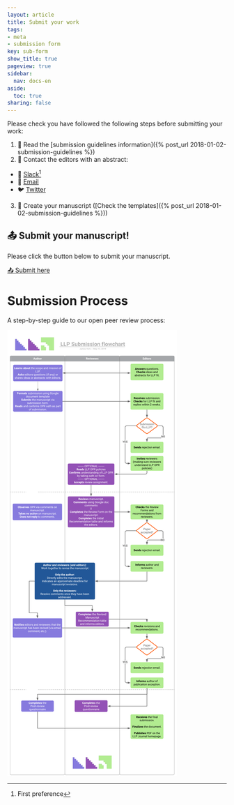 ```yaml
---
layout: article
title: Submit your work
tags:
- meta
- submission form
key: sub-form
show_title: true
pageview: true
sidebar:
  nav: docs-en
aside:
  toc: true
sharing: false
---
```


Please check you have followed the following steps before submitting your work:

1. 📖 Read the [submission guidelines information]({% post_url 2018-01-02-submission-guidelines %})
2. 📧 Contact the editors with an abstract:
  - 💬 [Slack](http://bit.ly/LLPSlack)[^1]
  - 📧 [Email](mailto:contact@llpjournal.org)
  - 🐦 [Twitter](https://twitter.com/llpjournal)
3. 📝 Create your manuscript ([Check the templates]({% post_url 2018-01-02-submission-guidelines %}))


## 📤 Submit your manuscript!

Please click the button below to submit your manuscript.

<a class="button button--success button--rounded button--lg" href="https://docs.google.com/forms/d/e/1FAIpQLSed6v13qJNjwTBrvTcqcsm3t4vOanGh3l80OQLje6__DpBXEA/viewform"><i class="fas fa-file-upload"></i> 📤 Submit here </a>

# Submission Process

A step-by-step guide to our open peer review process:

![](/assets/images/LLP-review-process.png)


[^1]: First preference
